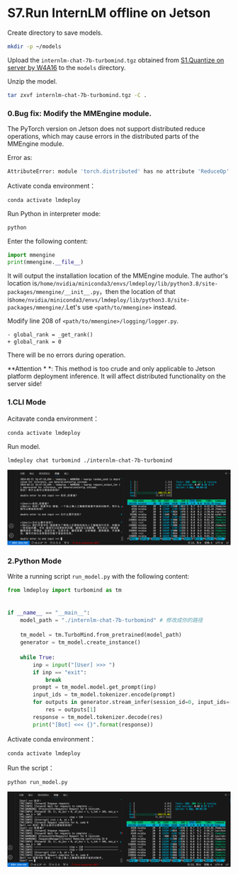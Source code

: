 # S7.Run InternLM offline on Jetson

Create directory to save models.

```sh
mkdir -p ~/models
```

Upload the `internlm-chat-7b-turbomind.tgz` obtained from [S1.Quantize on server by W4A16](./s1.md) to the `models` directory.

Unzip the model.

```sh
tar zxvf internlm-chat-7b-turbomind.tgz -C .
```

### 0.Bug fix: Modify the MMEngine module.

The PyTorch version on Jetson does not support distributed reduce operations, which may cause errors in the distributed parts of the MMEngine module.

Error as:

```sh
AttributeError: module 'torch.distributed' has no attribute 'ReduceOp'
```

Activate conda environment：

```sh
conda activate lmdeploy
```

Run Python in interpreter mode:

```sh
python
```

Enter the following content:

```py
import mmengine
print(mmengine.__file__)
```

It will output the installation location of the MMEngine module. The author's location is`/home/nvidia/miniconda3/envs/lmdeploy/lib/python3.8/site-packages/mmengine/__init__.py`，then the location of that is`home/nvidia/miniconda3/envs/lmdeploy/lib/python3.8/site-packages/mmengine/`.Let's use `<path/to/mmengine>` instead.

Modify line 208 of `<path/to/mmengine>/logging/logger.py`.

```git
- global_rank = _get_rank()
+ global_rank = 0
```

There will be no errors during operation.

**Attention * *: This method is too crude and only applicable to Jetson platform deployment inference. It will affect distributed functionality on the server side!

### 1.CLI Mode

Acitavate conda environment：

```sh
conda activate lmdeploy
```

Run model.

```sh
lmdeploy chat turbomind ./internlm-chat-7b-turbomind
```

![](../attach/cli.jpg)

### 2.Python Mode

Write a running script `run_model.py` with the following content:

```py
from lmdeploy import turbomind as tm


if __name__ == "__main__":
    model_path = "./internlm-chat-7b-turbomind" # 修改成你的路径

    tm_model = tm.TurboMind.from_pretrained(model_path)
    generator = tm_model.create_instance()

    while True:
        inp = input("[User] >>> ")
        if inp == "exit":
            break
        prompt = tm_model.model.get_prompt(inp)
        input_ids = tm_model.tokenizer.encode(prompt)
        for outputs in generator.stream_infer(session_id=0, input_ids=[input_ids]):
            res = outputs[1]
        response = tm_model.tokenizer.decode(res)
        print("[Bot] <<< {}".format(response))

```

Activate conda environment：

```sh
conda activate lmdeploy
```

Run the script：

```sh
python run_model.py
```

![](../attach/python.jpg)
